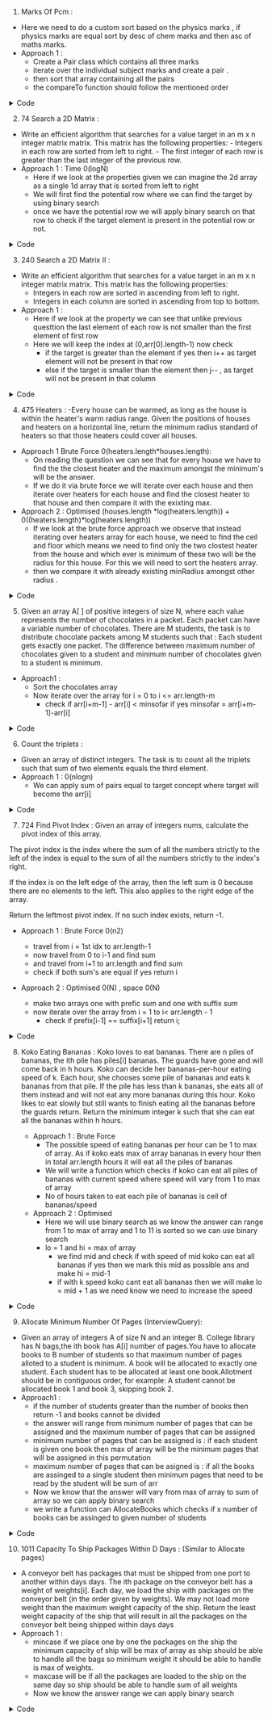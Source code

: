 1. Marks Of Pcm :
  - Here we need to do a custom sort based on the physics marks , if physics marks are equal sort by desc of chem marks and then asc of maths marks.
  - Approach 1 : 
    - Create a Pair class which contains all three marks 
    - iterate over the individual subject marks and create a pair .
    - then sort that array containing all the pairs
    - the compareTo function should follow the mentioned order

<details><summary>Code</summary>
<p>

```java
 public static class Pair implements Comparable<Pair>{
        int phy;
        int chem;
        int maths;
        Pair(int phy, int chem, int maths){
            this.phy = phy;
            this.chem = chem;
            this.maths = maths;
        }
        public int compareTo(Pair other){
            if(this.phy!=other.phy){
                return this.phy-other.phy;
            }else if(this.chem != other.chem){
                return -(this.chem - other.chem);
            }else{
                return this.maths-other.maths;
            }
        }
    }

    /*You have to complete the body of customSort function, 
    after sorting final changes should be made in given arrays only. */
    public static void customSort(int[]phy,int[]chem,int[]math) {
        //write your code here
        Pair[] res = new Pair[phy.length];
        for(int i = 0;i<res.length;i++){
            res[i] = new Pair(phy[i],chem[i],math[i]);
        }
        Arrays.sort(res);
        for(int i = 0;i<res.length;i++){
            Pair p = res[i];
            phy[i] = p.phy;
            chem[i] = p.chem;
            math[i] = p.maths;
        }
        
    }
```
  
</p>
</details>


 2. 74 Search a 2D Matrix :
  -   Write an efficient algorithm that searches for a value target in an m x n integer matrix matrix. This matrix has the following properties:
    -   Integers in each row are sorted from left to right.
    -   The first integer of each row is greater than the last integer of the previous row.
  - Approach 1 : Time 0(logN)
    - Here if we look at the properties given we can imagine the 2d array as a single 1d array that is sorted from left to right
    - We will first find the potential row where we can find the target by using binary search
    - once we have the potential row we will apply binary search on that row to check if the target element is present in the potential row or not.
 
<details><summary>Code</summary>
<p>

```java
public int findPotentialRow(int[][] matrix, int target){
        int i = 0,j=matrix.length-1;
        while(i<=j){
            int mid = (i+j)/2;
            if(matrix[mid][0] <= target && target<=matrix[mid][matrix[0].length-1]) return mid;
            else if(matrix[mid][0]>target){
                j= mid-1;
            }else{
                i = mid+1;
            }
        }
        return -1;
    }
    public boolean searchMatrix(int[][] matrix, int target) {
        int k = findPotentialRow(matrix,target);
      
        if(k == -1) return false;
        int i = 0,j=matrix[0].length-1;
        while(i<=j){
            int mid = (i+j)/2;
            if(matrix[k][mid] == target) return true;
            else if(matrix[k][mid] > target){
                j=mid-1;
            }else{
                i=mid+1;
            }
        }
        return false;
    }
```
  
</p>
</details>

 
3. 240 Search a 2D Matrix II :
  - Write an efficient algorithm that searches for a value target in an m x n integer matrix matrix. This matrix has the following properties:
    - Integers in each row are sorted in ascending from left to right.
    - Integers in each column are sorted in ascending from top to bottom. 
  - Approach 1 : 
    - Here if we look at the property we can see that unlike previous questtion the last element of each row is not smaller than the first element of first row
    - Here we will keep the index at (0,arr[0].length-1) now check
      -  if the target is greater than the element if yes then i++ as target element will not be present in that row
      -  else if the target is smaller than the element then j-- , as target will not be present in that column


<details><summary>Code</summary>
<p>

```java
public boolean searchMatrix(int[][] matrix, int target) {
        int i = 0,j=matrix[0].length-1;
        while(j>=0 && i<matrix.length ){
            if(matrix[i][j] == target) return true;
            else if(matrix[i][j] >target){
                j--;
            }else{
                i++;
            }
        }
        return false;
    }
```
  
</p>
</details>

  
4. 475 Heaters :
  -Every house can be warmed, as long as the house is within the heater's warm radius range. Given the positions of houses and heaters on a horizontal line, return the minimum radius standard of heaters so that those heaters could cover all houses.
  - Approach 1 Brute Force 0(heaters.length*houses.length): 
    - On reading the question we can see that for every house we have to find the the closest heater and the maximum amongst the minimum's will be the answer.
    - If we do it via brute force we will iterate over each house and then iterate over heaters for each house and find the closest heater to that house and then compare it with the exixting max.
  - Approach 2 : Optimised (houses.length *log(heaters.length)) + 0((heaters.length)*log(heaters.length))
    - If we look at the brute force approach we observe that instead iterating over heaters array for each house, we need to find the ceil and floor which means we need to find only the two clostest heater from the house and which ever is minimum of these two will be the radius for this house. For this we will need to sort the heaters array.
    - then we compare it with already existing minRadius amongst other radius .


  
<details><summary>Code</summary>
<p>

```java
  
  class Pair{
        int ceil;
        int floor;
        Pair(int ceil, int floor){
            this.ceil= ceil;
            this.floor = floor;
        }
    }
    public Pair helper(int house,int[] heaters){
        //here we find the heater which is closest to the house i.e. closest heater will be either just before the house or just after the house so we find ceil and floor
        int lo = 0,hi = heaters.length-1;
        int possibleceil=Integer.MAX_VALUE,possiblefloor=Integer.MIN_VALUE;
        while(lo<=hi){
            int mid = (lo+hi)/2;
            
            if(heaters[mid] == house){
                return new Pair(0,0);
            }else if(heaters[mid] > house){
                // System.out.println("cc");
                possibleceil = heaters[mid];
                hi = mid-1;
            }else{
                possiblefloor = heaters[mid];
                lo = mid+1;
            }
            
        }
        return new Pair(possibleceil,possiblefloor);
        
    }
    public int findRadius(int[] houses, int[] heaters) {
        int minumumRadius = 0;
        Arrays.sort(heaters);
        for(int i = 0;i<houses.length;i++){
            Pair p = helper(houses[i],heaters);
            // System.out.println(p.floor + " " +p.ceil);
            int d1 = (p.ceil==Integer.MAX_VALUE ? Integer.MAX_VALUE:p.ceil - houses[i]);
            int d2 = (p.floor == Integer.MIN_VALUE) ? Integer.MAX_VALUE:houses[i]-p.floor;
            int m = Math.min(d1,d2);
            minumumRadius = Math.max(m,minumumRadius);
        }
        return minumumRadius;
    }
```
  
</p>
</details>
  
  
5. Given an array A[ ] of positive integers of size N, where each value represents the number of chocolates in a packet. Each packet can have a variable number of chocolates. There are M students, the task is to distribute chocolate packets among M students such that :
    Each student gets exactly one packet.
    The difference between maximum number of chocolates given to a student and minimum number of chocolates given to a student is minimum.
  - Approach1 : 
    - Sort the chocolates array
    - Now iterate over the array for i = 0 to i <= arr.length-m
      - check if arr[i+m-1] - arr[i] < minsofar if yes minsofar = arr[i+m-1]-arr[i]

<details><summary>Code</summary>
<p>

```java
   public long findMinDiff (ArrayList<Long> a, long n, long m)
    {
        Collections.sort(a);
        // your code here
        long minsofar = Integer.MAX_VALUE;
        for(int i = 0;i<=a.size()-(int)(m);i++){
            long gap = a.get(i+(int)(m)-1)-a.get(i);
            if(gap<minsofar){
                minsofar = gap;
            }
        }
        return minsofar;
    }
  
```
  
    
</p>
</details>
  
  
6. Count the triplets :
  - Given an array of distinct integers. The task is to count all the triplets such that sum of two elements equals the third element.
  - Approach 1 : 0(nlogn)
    - We can apply sum of pairs equal to target concept where target will become the arr[i]
 
  
<details><summary>Code</summary>
<p>

```java
  
  int pairsum(int[] arr, int target,int i,int j){
        int count = 0;
        while(i<j){
            int sum = arr[i]+arr[j];
            if(sum == target){
                count++;
                i++;
                j--;
            }else if (sum > target){
                j--;
            }else{
                i++;
            }
        }
        return count;
    }
    int countTriplet(int arr[], int n) {
        // code here
        Arrays.sort(arr);
        int res = 0;
        for(int i = n-1;i>=2;i--){
            res+=pairsum(arr,arr[i],0,i-1);
        }
        return res;
    }
  
```
  
    
</p>
</details>

  
7. 724 Find Pivot Index :
  Given an array of integers nums, calculate the pivot index of this array.

The pivot index is the index where the sum of all the numbers strictly to the left of the index is equal to the sum of all the numbers strictly to the index's right.

If the index is on the left edge of the array, then the left sum is 0 because there are no elements to the left. This also applies to the right edge of the array.

Return the leftmost pivot index. If no such index exists, return -1.
  - Approach 1 : Brute Force 0(n2) 
    - travel from i = 1st idx to arr.length-1
    - now travel from 0 to i-1 and find sum
    - and travel from i+1 to arr.length and find sum 
    - check if both sum's are equal if yes return i
 
  - Approach 2 : Optimised 0(N) , space 0(N)
    - make two arrays one with prefic sum and one with suffix sum 
    - now iterate over the array from i = 1 to i< arr.length - 1
      - check if prefix[i-1] == suffix[i+1] return i;

 

                                                            
<details><summary>Code</summary>
<p>

```java
 public int pivotIndex(int[] nums) {
        int[] pre = new int[nums.length];
        int[] suf = new int[nums.length];
        pre[0] = nums[0];
        suf[nums.length-1] = nums[nums.length-1];
        for(int i = 1;i<pre.length;i++){
            pre[i] = pre[i-1] + nums[i];
        }
        for(int i = nums.length-2;i>=0;i--){
            suf[i] = suf[i+1]+nums[i];
        }
        if(suf[1] == 0) return 0;
        
        for(int i = 1;i<nums.length-1;i++){
            if(pre[i-1] == suf[i+1]) return i;
        }
        if(pre[nums.length-2] == 0) return nums.length-1;
        return -1;
    }
  
```

</p>
</details>

  
8. Koko Eating Bananas :
  Koko loves to eat bananas. There are n piles of bananas, the ith pile has piles[i] bananas. The guards have gone and will come back in h hours.
  Koko can decide her bananas-per-hour eating speed of k. Each hour, she chooses some pile of bananas and eats k bananas from that pile. If the pile has less than k bananas, she eats all of them instead and will not eat any more bananas during this hour.
  Koko likes to eat slowly but still wants to finish eating all the bananas before the guards return.
  Return the minimum integer k such that she can eat all the bananas within h hours.
  
    - Approach 1 : Brute Force 
      - The possible speed of eating bananas per hour can be 1 to max of array. As if koko eats max of array bananas in every hour then in total arr.length hours it will eat all the piles of bananas
      - We will write a function which checks if koko can eat all piles of bananas with current speed where speed will vary from 1 to max of array
      - No of hours taken to eat each pile of bananas is ceil of bananas/speed 
    - Approach 2 : Optimised
      - Here we will use binary search as we know the answer can range from 1 to max of array and 1 to 11 is sorted so we can use binary search
      - lo = 1 and hi = max of array
         - we find mid and check if with speed of mid koko can eat all bananas if yes then we mark this mid as possible ans and make hi = mid-1
         - if with k speed koko cant eat all bananas then we will make lo = mid + 1 as we need know we need to increase the speed 
  
  
  
                                                            
<details><summary>Code</summary>
<p>

```java
  // brute force 
  class Solution {
    public boolean caneat(int[] piles,int speed, int hour){
        for(int bananas:piles){
            int hrs = (int)(Math.ceil(1.0*bananas/speed)); //time taken in each pile
            hour-=hrs;
            if(hour<0) return false;
        }
        return true;
    }
    public int minEatingSpeed(int[] piles, int h) {
        // possible speed is 1 to 11
        int maxSpeed = 0;
        for(int val:piles){
            if(val>maxSpeed){
                maxSpeed = val;
            }
        }
        for(int i = 1;i<=maxSpeed;i++){
            if(caneat(piles,i,h)) return i;
        }
        return -1;
    }
}
  
  
  
  
  
 // optimised 
  public boolean caneat(int[] piles,int speed, int hour){
        for(int bananas:piles){
            int hrs = (int)(Math.ceil(1.0*bananas/speed)); //time taken in each pile
            hour-=hrs;
            if(hour<0) return false;
        }
        return true;
    }
    public int minEatingSpeed(int[] piles, int h) {
        // possible speed is 1 to 11
        int maxSpeed = 0;
        for(int val:piles){
            if(val>maxSpeed){
                maxSpeed = val;
            }
        }
        int lo =1,hi = maxSpeed,ans = 0;
        while(lo<=hi){
            int mid = lo+(hi-lo)/2;
            if(caneat(piles,mid,h)){
                ans = mid;
                hi = mid-1;
            }else{
                lo = mid+1;
            }
        }
        return ans;
    }
  
  
```
</p>
</details>

                      
                      
9. Allocate Minimum Number Of Pages (InterviewQuery): 
  - Given an array of integers A of size N and an integer B.
  College library has N bags,the ith book has A[i] number of pages.You have to allocate books to B number of students so that maximum number of pages alloted to a student is minimum.
  A book will be allocated to exactly one student.
  Each student has to be allocated at least one book.Allotment should be in contiguous order, for example: A student cannot be allocated book 1 and book 3, skipping book 2.
  - Approach1 : 
    - if the number of students greater than the number of books then return -1 and books cannot be divided
    - the answer will range from minimum number of pages that can be assigned and the maximum number of pages that can be assigned
    - minimum number of pages that can be assigned is : if each student is given one book then max of array will be the minimum pages that will be assigned in this permutation
    - maximum number of pages that can be asigned is : if all the books are assinged to a single student then minimum pages that need to be read by the student will be sum of arr
    - Now we know that the answer will vary from max of array to sum of array so we can apply binary search
    - we write a function can AllocateBooks which checks if x number of books can be assinged to given number of students

  
                                                            
<details><summary>Code</summary>
<p>

```java
  
  public class Solution {
    public boolean canAllocate(int[] arr, int mid, int pages){
        int p =1,sum=0;
        for(int i = 0;i<arr.length;i++){
            sum+=arr[i];
            if(sum>mid){
                p++;
                sum=arr[i];
            }
        }
        return p<=pages;
    }
    public int books(int[] A, int B) {
        if(A.length<B) return -1;
    int hi=0,lo=Integer.MIN_VALUE;
    for(int val: A){
        hi+=val;
        lo = Math.max(lo,val);
    }
    int poss = 0;
    while(lo<=hi){
        int mid = lo + (hi-lo)/2;
        if(canAllocate(A,mid,B)){
            poss = mid;
            hi = mid-1;
        }else{
            lo = mid+1;
        }
    }
    return poss;
    }
}

  
```
</p>
</details>  
  
  
  
10. 1011 Capacity To Ship Packages Within D Days : (Similar to Allocate pages)
  - A conveyor belt has packages that must be shipped from one port to another within days days.
  The ith package on the conveyor belt has a weight of weights[i]. Each day, we load the ship with packages on the conveyor belt (in the order given by weights). We may not load more weight than the maximum weight capacity of the ship.
  Return the least weight capacity of the ship that will result in all the packages on the conveyor belt being shipped within days days
  - Approach 1 : 
    - mincase if we place one by one the packages on the ship the minimum capacity of ship will be max of array as ship should be able to handle all the bags so minimum weight it should be able to handle is max of weights.
    - maxcase will be if all the packages are loaded to the ship on the same day so ship should be able to handle sum of all weights
    - Now we know the answer range we can apply binary search

  
<details><summary>Code</summary>
<p>

```java  
  class Solution {
    public  boolean canShipWithWeight(int[] arr,int min_weight,int days){
        int total_weight = 0, days_taken = 1;
        for(int i = 0;i<arr.length;i++){
            total_weight+=arr[i];
            if(total_weight>min_weight){
                days_taken++;
                total_weight = arr[i];
            }
        }
        return days_taken<=days;
    }

  public  int shipWithinDays(int[]arr, int days) {
    //write your code here
    int lo =0,hi=0;
    for(int val:arr){
        hi +=val;
        lo = Math.max(lo,val);
    }
    int poss = 0;
    while(lo<=hi){
        int mid = lo+(hi-lo)/2;
        if(canShipWithWeight(arr,mid,days)){
            poss = mid;
            hi = mid-1;
        }else{
            lo = mid+1;
        }
    }
    
    return poss;
  }

}
```
</p>
</details>    

